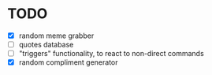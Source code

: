 TODO
====
- [x] random meme grabber
- [ ] quotes database
- [ ] "triggers" functionality, to react to non-direct commands
- [x] random compliment generator
